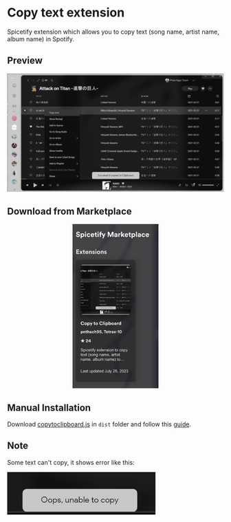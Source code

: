 # Copy text extension

Spicetify extension which allows you to copy text (song name, artist name, album name) in Spotify.

## Preview

![Screenshot](screenshot.png)

## Download from Marketplace

<div align=center>
  <img src="./marketplace.png" width=200px />
</div>

## Manual Installation

Download [copytoclipboard.js](./dist/copytoclipboard.js) in `dist` folder and follow this [guide](https://spicetify.app/docs/advanced-usage/extensions#installing).

## Note

Some text can't copy, it shows error like this:

![error](error.png)
